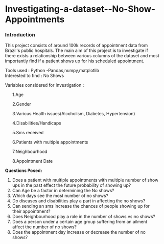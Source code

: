 # Investigating-a-dataset--No-Show-Appointments

<h3>Introduction</h3>
This project consists of around 100k records of appointment data from Brazil's public hospitals. The main aim of this project is to investigate if there exists a relationship between various columns of the dataset and most importantly find if a patient shows up for his scheduled appointment. 

Tools used : Python -Pandas,numpy,matplotlib
<br>Interested to find : No Shows

Variables considered for Investigation : 
<ul>1.Age </ul>
<ul>2.Gender </ul>
<ul>3.Various Health issues(Alcoholism, Diabetes, Hypertension) </ul>
<ul>4.Disabilities/Handicaps </ul>
<ul>5.Sms received </ul>
<ul>6.Patients with multiple appointments </ul>
<ul>7.Neighbourhood </ul>
<ul>8.Appointment Date </ul>

<b>Questions Posed: </b>
1. Does a patient with multiple appointments with multiple number of show ups in the past effect the future probability of showing up? 
2. Can Age be a factor in determining the No shows? 
3. Which days see the most number of no shows? 
4. Do diseases and disabilities play a part in affecting the no shows? 
5. Can sending an sms increase the chances of people showing up for their appointment? 
6. Does Neighbourhood play a role in the number of shows vs no shows? 
7. Does a person under a certain age group suffering from an ailment affect the number of no shows?
8. Does the appointment day increase or decrease the number of no shows? 
